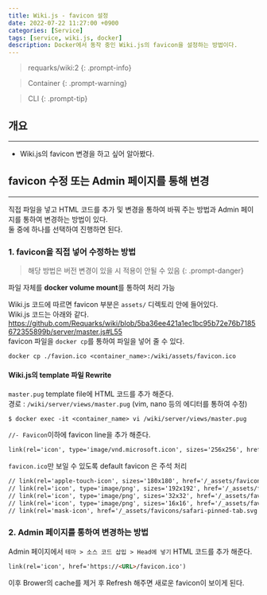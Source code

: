 ```yaml
---
title: Wiki.js - favicon 설정
date: 2022-07-22 11:27:00 +0900
categories: [Service]
tags: [service, wiki.js, docker]
description: Docker에서 동작 중인 Wiki.js의 favicon을 설정하는 방법이다.
---
```


>requarks/wiki:2
{: .prompt-info}

>Container
{: .prompt-warning}

>CLI
{: .prompt-tip}

## 개요
---

* Wiki.js의 favicon 변경을 하고 싶어 알아봤다.

## favicon 수정 또는 Admin 페이지를 통해 변경
---

직접 파일을 넣고 HTML 코드를 추가 및 변경을 통하여 바꿔 주는 방법과 Admin 페이지를 통하여 변경하는 방법이 있다.  
둘 중에 하나를 선택하여 진행하면 된다.

### 1. favicon을 직접 넣어 수정하는 방법

>해당 방법은 버전 변경이 있을 시 적용이 안될 수 있음
{: .prompt-danger}

파일 자체를 **docker volume mount**를 통하여 처리 가능

Wiki.js 코드에 따르면 favicon 부분은 `assets/` 디렉토리 안에 들어있다.  
Wiki.js 코드는 아래와 같다.  
<https://github.com/Requarks/wiki/blob/5ba36ee421a1ec1bc95b72e76b7185672355899b/server/master.js#L55>  
favicon 파일을 `docker cp`를 통하여 파일을 넣어 줄 수 있다.

```shell
docker cp ./favion.ico <container_name>:/wiki/assets/favicon.ico
```

#### Wiki.js의 template 파일 Rewrite

`master.pug` template file에 HTML 코드를 추가 해준다.  
경로 : `/wiki/server/views/master.pug` (vim, nano 등의 에디터를 통하여 수정)

```shell
$ docker exec -it <container_name> vi /wiki/server/views/master.pug
```

`//- Favicon`이하에 favicon line을 추가 해준다.

```html
link(rel='icon', type='image/vnd.microsoft.icon', sizes='256x256', href='https://<URL>/favicon.ico')
```

`favicon.ico`만 보일 수 있도록 default favicon 은 주석 처리

```html
// link(rel='apple-touch-icon', sizes='180x180', href='/_assets/favicons/apple-touch-icon.png')
// link(rel='icon', type='image/png', sizes='192x192', href='/_assets/favicons/android-chrome-192x192.png')
// link(rel='icon', type='image/png', sizes='32x32', href='/_assets/favicons/favicon-32x32.png')
// link(rel='icon', type='image/png', sizes='16x16', href='/_assets/favicons/favicon-16x16.png')
// link(rel='mask-icon', href='/_assets/favicons/safari-pinned-tab.svg', color='#1976d2')
```

### 2. Admin 페이지를 통하여 변경하는 방법

Admin 페이지에서 `테마 > 소스 코드 삽입 > Head에 넣기` HTML 코드를 추가 해준다.

```html
link(rel='icon', href='https://<URL>/favicon.ico')
```

이후 Brower의 cache를 제거 후 Refresh 해주면 새로운 favicon이 보이게 된다.